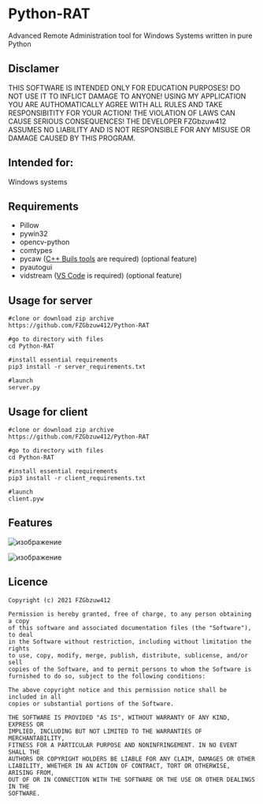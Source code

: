 # Python-RAT
Advanced Remote Administration tool for Windows Systems written in pure Python

## Disclamer

THIS SOFTWARE IS INTENDED ONLY FOR EDUCATION PURPOSES! DO NOT USE IT TO INFLICT 
DAMAGE TO ANYONE! USING MY APPLICATION YOU ARE AUTHOMATICALLY AGREE WITH ALL RULES AND
TAKE RESPONSIBITITY FOR YOUR ACTION! THE VIOLATION OF LAWS CAN CAUSE SERIOUS CONSEQUENCES!
THE DEVELOPER FZGbzuw412 ASSUMES NO LIABILITY AND IS NOT RESPONSIBLE FOR ANY MISUSE OR DAMAGE 
CAUSED BY THIS PROGRAM.

## Intended for:
Windows systems

## Requirements
+ Pillow
+ pywin32
+ opencv-python
+ comtypes 
+ pycaw ([C++ Buils tools](https://visualstudio.microsoft.com/ru/visual-cpp-build-tools/) are required) (optional feature)
+ pyautogui
+ vidstream ([VS Code](https://code.visualstudio.com/) is required) (optional feature)

## Usage for server
```
#clone or download zip archive
https://github.com/FZGbzuw412/Python-RAT

#go to directory with files
cd Python-RAT 

#install essential requirements
pip3 install -r server_requirements.txt

#launch 
server.py
```

## Usage for client
```
#clone or download zip archive
https://github.com/FZGbzuw412/Python-RAT

#go to directory with files
cd Python-RAT

#install essential requirements
pip3 install -r client_requirements.txt

#launch 
client.pyw
```

## Features
![изображение](https://user-images.githubusercontent.com/92334349/151528654-e2c6ffb4-33df-430b-a965-07fac7773c19.png)

![изображение](https://user-images.githubusercontent.com/92334349/151528715-c83b5d21-4df4-4143-acf4-a67907e180de.png)

## Licence
  
    Copyright (c) 2021 FZGbzuw412

    Permission is hereby granted, free of charge, to any person obtaining a copy
    of this software and associated documentation files (the "Software"), to deal
    in the Software without restriction, including without limitation the rights
    to use, copy, modify, merge, publish, distribute, sublicense, and/or sell
    copies of the Software, and to permit persons to whom the Software is
    furnished to do so, subject to the following conditions:

    The above copyright notice and this permission notice shall be included in all
    copies or substantial portions of the Software.

    THE SOFTWARE IS PROVIDED "AS IS", WITHOUT WARRANTY OF ANY KIND, EXPRESS OR
    IMPLIED, INCLUDING BUT NOT LIMITED TO THE WARRANTIES OF MERCHANTABILITY,
    FITNESS FOR A PARTICULAR PURPOSE AND NONINFRINGEMENT. IN NO EVENT SHALL THE
    AUTHORS OR COPYRIGHT HOLDERS BE LIABLE FOR ANY CLAIM, DAMAGES OR OTHER
    LIABILITY, WHETHER IN AN ACTION OF CONTRACT, TORT OR OTHERWISE, ARISING FROM,
    OUT OF OR IN CONNECTION WITH THE SOFTWARE OR THE USE OR OTHER DEALINGS IN THE
    SOFTWARE.
